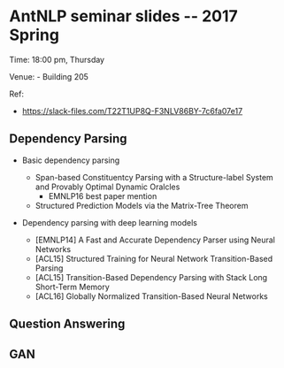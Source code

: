 # AntNLP seminar slides -- 2017 Spring

Time: 18:00 pm, Thursday

Venue: - Building 205

Ref:
- https://slack-files.com/T22T1UP8Q-F3NLV86BY-7c6fa07e17

## Dependency Parsing

- Basic dependency parsing
  - Span-based Constituentcy Parsing with a Structure-label System and Provably Optimal Dynamic Oralcles
    - EMNLP16 best paper mention
  - Structured Prediction Models via the Matrix-Tree Theorem

- Dependency parsing with deep learning models
  - [EMNLP14] A Fast and Accurate Dependency Parser using Neural Networks
  - [ACL15] Structured Training for Neural Network Transition-Based Parsing
  - [ACL15] Transition-Based Dependency Parsing with Stack Long Short-Term Memory
  - [ACL16] Globally Normalized Transition-Based Neural Networks


## Question Answering

## GAN
